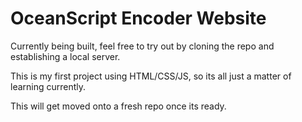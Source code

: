 # OceanScript Encoder Website

Currently being built, feel free to try out
by cloning the repo and establishing a local server.

This is my first project using HTML/CSS/JS, so its all
just a matter of learning currently.

This will get moved onto a fresh repo once its ready.
